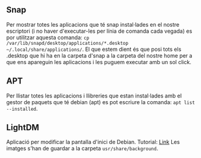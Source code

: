 ## Snap

Per mostrar totes les aplicacions que té snap instal·lades en el nostre escriptori (i no haver d'executar-les per línia de comanda cada vegada) es por utilitzar aquesta comanda: `cp /var/lib/snapd/desktop/applications/*.desktop ~/.local/share/applications/`. El que estem dient és que posi tots els .desktop que hi ha en la carpeta d'snap a la carpeta del nostre home per a que ens apareguin les aplicacions i les puguem executar amb un sol click.

## APT

Per llistar totes les aplicacions i llibreries que estan instal·lades amb el gestor de paquets que té debian (apt) es pot escriure la comanda: `apt list --installed`.

## LightDM

Aplicació per modificar la pantalla d'inici de Debian. Tutorial: [Link](https://usuariodebian.blogspot.com/2018/05/lightdm-gestor-de-sesiones.html)
Les imatges s'han de guardar a la carpeta `usr/share/background`.
